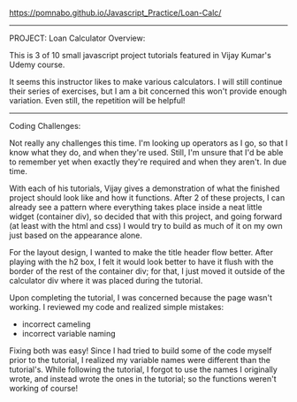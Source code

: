 https://pomnabo.github.io/Javascript_Practice/Loan-Calc/

------------------------------
PROJECT: Loan Calculator
Overview:

This is 3 of 10 small javascript project tutorials featured in Vijay Kumar's Udemy course.

It seems this instructor likes to make various calculators. I will still continue their series of exercises, but I am a bit concerned this won't provide enough variation. Even still, the repetition will be helpful!

------------------------------
Coding Challenges:

Not really any challenges this time. I'm looking up operators as I go, so that I know what they do, and when they're used. Still, I'm unsure that I'd be able to remember yet when exactly they're required and when they aren't. In due time.

With each of his tutorials, Vijay gives a demonstration of what the finished project should look like and how it functions. After 2 of these projects, I can already see a pattern where everything takes place inside a neat little widget (container div), so decided that with this project, and going forward (at least with the html and css) I would try to build as much of it on my own just based on the appearance alone.

For the layout design, I wanted to make the title header flow better. After playing with the h2 box, I felt it would look better to have it flush with the border of the rest of the container div; for that, I just moved it outside of the calculator div where it was placed during the tutorial.

Upon completing the tutorial, I was concerned because the page wasn't working. I reviewed my code and realized simple mistakes:
- incorrect cameling
- incorrect variable naming

Fixing both was easy! Since I had tried to build some of the code myself prior to the tutorial, I realized my variable names were different than the tutorial's. While following the tutorial, I forgot to use the names I originally wrote, and instead wrote the ones in the tutorial; so the functions weren't working of course!

